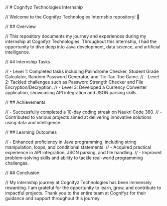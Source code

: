 // # Cognifyz Technologies Internship

// Welcome to the Cognifyz Technologies Internship repository! 🚀

// ## Overview

// This repository documents my journey and experiences during my internship at Cognifyz Technologies. Throughout this internship, I had the opportunity to dive deep into Java development, data science, and artificial intelligence. 

// ## Internship Tasks

// - Level 1: Completed tasks including Palindrome Checker, Student Grade Calculator, Random Password Generator, and Tic-Tac-Toe Game.
// - Level 2: Tackled challenges such as Password Strength Checker and File Encryption/Decryption.
// - Level 3: Developed a Currency Converter application, showcasing API integration and JSON parsing skills.

// ## Achievements

// - Successfully completed a 10-day coding streak on Naukri Code 360.
// - Contributed to various projects aimed at delivering innovative solutions using data and intelligence.

// ## Learning Outcomes

// - Enhanced proficiency in Java programming, including string manipulation, loops, and conditional statements.
// - Acquired practical experience in API integration, JSON parsing, and file handling.
// - Improved problem-solving skills and ability to tackle real-world programming challenges.

// ## Conclusion

// My internship journey at Cognifyz Technologies has been immensely rewarding. I am grateful for the opportunity to learn, grow, and contribute to impactful projects. Thank you to the entire team at Cognifyz for their guidance and support throughout this journey.
